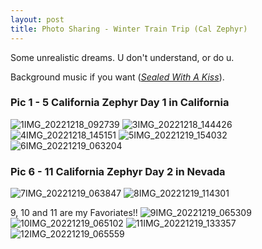 ```yaml
---
layout: post
title: Photo Sharing - Winter Train Trip (Cal Zephyr)
---
```

Some unrealistic dreams. U don't understand, or do u.

Background music if you want ([_Sealed With A Kiss_](https://www.youtube.com/watch?v=y-Qf2c1xr2I)).

### Pic 1 - 5 California Zephyr Day 1 in California

![1IMG_20221218_092739](https://user-images.githubusercontent.com/100028581/219677461-ca21bf83-f407-42d5-8247-872999ebc9b7.jpg)
![3IMG_20221218_144426](https://user-images.githubusercontent.com/100028581/219677548-6609c8f7-2c69-402f-b4b3-f0c8c0674de9.jpg)
![4IMG_20221218_145151](https://user-images.githubusercontent.com/100028581/219677557-ae920a5e-03cf-4b3b-a18c-6d370b5e4400.jpg)
![5IMG_20221219_154032](https://user-images.githubusercontent.com/100028581/219677566-8e4f3d8a-376d-4bf8-98d1-f141b0792f83.jpg)
![6IMG_20221219_063204](https://user-images.githubusercontent.com/100028581/219677582-f15c060b-1e95-4a0b-accd-c07aa73b376f.jpg)

### Pic 6 - 11 California Zephyr Day 2 in Nevada
![7IMG_20221219_063847](https://user-images.githubusercontent.com/100028581/219677426-7271b32f-fccf-48fe-90b8-bffab9e734f0.jpg)
![8IMG_20221219_114301](https://user-images.githubusercontent.com/100028581/219677439-453f0367-560b-4e44-9a17-4a9f6d2a9560.jpg)

9, 10 and 11 are my Favoriates!!
![9IMG_20221219_065309](https://user-images.githubusercontent.com/100028581/219677444-6e12715f-3b6a-4004-b980-874d0b011f49.jpg)
![10IMG_20221219_065102](https://user-images.githubusercontent.com/100028581/219677450-756fa354-e3c8-4d40-9c0d-6fedc2a66fe1.jpg)
![11IMG_20221219_133357](https://user-images.githubusercontent.com/100028581/219677452-2f97f56c-61c1-45a2-bd8e-a58db0f64155.jpg)
![12IMG_20221219_065559](https://user-images.githubusercontent.com/100028581/219677457-dbb34baf-5e29-46ee-9cd4-b4cf0b1219f2.jpg)

